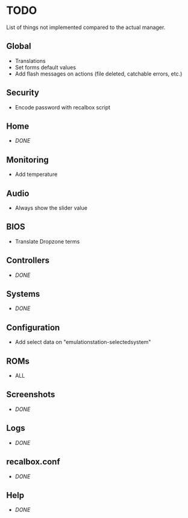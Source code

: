 # TODO

List of things not implemented compared to the actual manager.

## Global
* Translations
* Set forms default values
* Add flash messages on actions (file deleted, catchable errors, etc.)

## Security
* Encode password with recalbox script

## Home
* *DONE*

## Monitoring
* Add temperature

## Audio
* Always show the slider value

## BIOS
* Translate Dropzone terms

## Controllers
* *DONE*

## Systems
* *DONE*

## Configuration
* Add select data on "emulationstation-selectedsystem"

## ROMs
* ALL

## Screenshots
* *DONE*

## Logs
* *DONE*

## recalbox.conf
* *DONE*

## Help
* *DONE*
